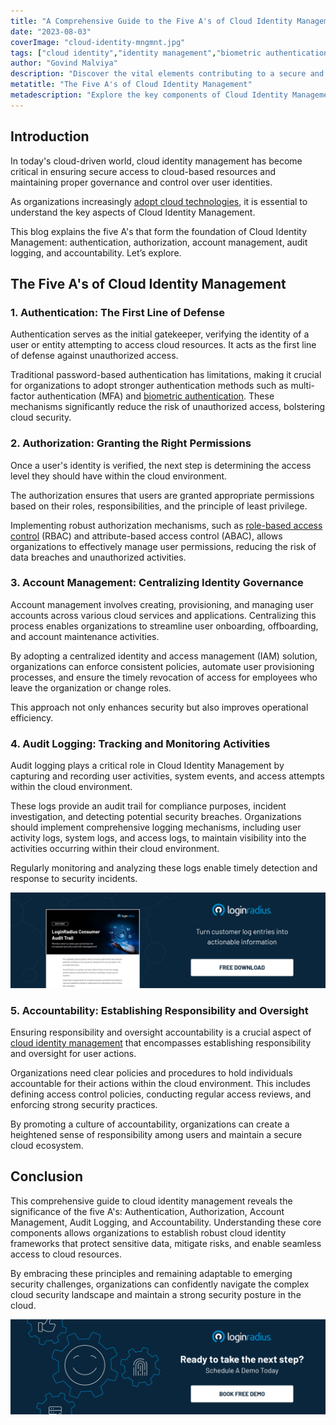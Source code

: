 ```yaml
---
title: "A Comprehensive Guide to the Five A's of Cloud Identity Management"
date: "2023-08-03"
coverImage: "cloud-identity-mngmnt.jpg"
tags: ["cloud identity","identity management","biometric authentication"]
author: "Govind Malviya"
description: "Discover the vital elements contributing to a secure and efficient cloud identity framework, from strong authentication methods to centralized account management and comprehensive audit logging."
metatitle: "The Five A's of Cloud Identity Management"
metadescription: "Explore the key components of Cloud Identity Management: authentication, authorization, account management, audit logging, and accountability."
---
```

## Introduction

In today's cloud-driven world, cloud identity management has become critical in ensuring secure access to cloud-based resources and maintaining proper governance and control over user identities. 

As organizations increasingly [adopt cloud technologies](https://www.loginradius.com/blog/growth/business-advantages-cloud-computing/), it is essential to understand the key aspects of Cloud Identity Management.  

This blog explains the five A's that form the foundation of Cloud Identity Management: authentication, authorization, account management, audit logging, and accountability. Let’s explore. 

## The Five A's of Cloud Identity Management

### 1. Authentication: The First Line of Defense

Authentication serves as the initial gatekeeper, verifying the identity of a user or entity attempting to access cloud resources. It acts as the first line of defense against unauthorized access. 

Traditional password-based authentication has limitations, making it crucial for organizations to adopt stronger authentication methods such as multi-factor authentication (MFA) and [biometric authentication](https://www.loginradius.com/blog/identity/what-is-mob-biometric-authentication/). These mechanisms significantly reduce the risk of unauthorized access, bolstering cloud security.

### 2. Authorization: Granting the Right Permissions 

Once a user's identity is verified, the next step is determining the access level they should have within the cloud environment. 

The authorization ensures that users are granted appropriate permissions based on their roles, responsibilities, and the principle of least privilege. 

Implementing robust authorization mechanisms, such as [role-based access control](https://www.loginradius.com/role-management/) (RBAC) and attribute-based access control (ABAC), allows organizations to effectively manage user permissions, reducing the risk of data breaches and unauthorized activities.

### 3. Account Management: Centralizing Identity Governance

Account management involves creating, provisioning, and managing user accounts across various cloud services and applications. Centralizing this process enables organizations to streamline user onboarding, offboarding, and account maintenance activities. 

By adopting a centralized identity and access management (IAM) solution, organizations can enforce consistent policies, automate user provisioning processes, and ensure the timely revocation of access for employees who leave the organization or change roles. 

This approach not only enhances security but also improves operational efficiency.

### 4. Audit Logging: Tracking and Monitoring Activities 

Audit logging plays a critical role in Cloud Identity Management by capturing and recording user activities, system events, and access attempts within the cloud environment. 

These logs provide an audit trail for compliance purposes, incident investigation, and detecting potential security breaches. Organizations should implement comprehensive logging mechanisms, including user activity logs, system logs, and access logs, to maintain visibility into the activities occurring within their cloud environment. 

Regularly monitoring and analyzing these logs enable timely detection and response to security incidents.

[![DS-consumer-audit-trail](DS-consumer-audit-trail.png)](https://www.loginradius.com/resource/loginradius-consumer-audit-trail)

### 5. Accountability: Establishing Responsibility and Oversight

Ensuring responsibility and oversight accountability is a crucial aspect of [cloud identity management](https://www.loginradius.com/blog/identity/what-is-cloud-identity-and-its-benefits/) that encompasses establishing responsibility and oversight for user actions.

Organizations need clear policies and procedures to hold individuals accountable for their actions within the cloud environment. This includes defining access control policies, conducting regular access reviews, and enforcing strong security practices. 

By promoting a culture of accountability, organizations can create a heightened sense of responsibility among users and maintain a secure cloud ecosystem.

## Conclusion

This comprehensive guide to cloud identity management reveals the significance of the five A's: Authentication, Authorization, Account Management, Audit Logging, and Accountability. Understanding these core components allows organizations to establish robust cloud identity frameworks that protect sensitive data, mitigate risks, and enable seamless access to cloud resources. 

By embracing these principles and remaining adaptable to emerging security challenges, organizations can confidently navigate the complex cloud security landscape and maintain a strong security posture in the cloud.

[![book-a-free-demo-loginradius](../../assets/book-a-demo-loginradius.png)](https://www.loginradius.com/book-a-demo/)

